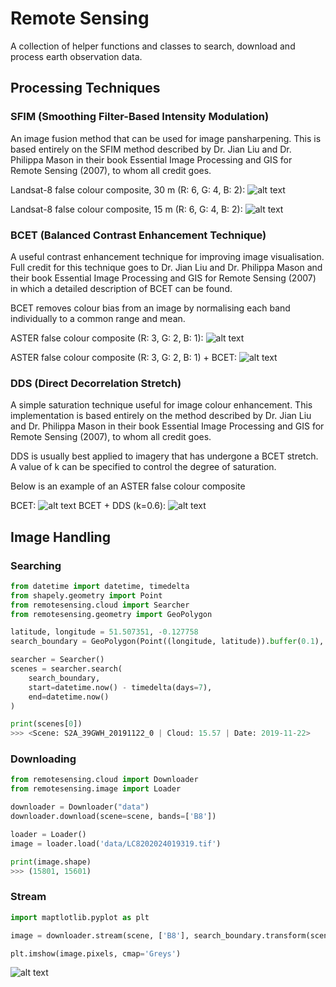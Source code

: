# Remote Sensing

A collection of helper functions and classes to search, download and process earth observation data.

## Processing Techniques

### SFIM (Smoothing Filter-Based Intensity Modulation)

An image fusion method that can be used for image pansharpening. This is based entirely on the SFIM method described by Dr. Jian Liu and Dr. Philippa Mason in their book Essential Image Processing and GIS for Remote Sensing (2007), to whom all credit goes.

Landsat-8 false colour composite, 30 m (R: 6, G: 4, B: 2):
![alt text](https://github.com/barnabygordon/remote-sensing/blob/master/assets/prepansharpened.png)

Landsat-8 false colour composite, 15 m (R: 6, G: 4, B: 2):
![alt text](https://github.com/barnabygordon/remote-sensing/blob/master/assets/pansharpened.png)

### BCET (Balanced Contrast Enhancement Technique)

A useful contrast enhancement technique for improving image visualisation. Full credit for this technique goes to Dr. Jian Liu and Dr. Philippa Mason and their book Essential Image Processing and GIS for Remote Sensing (2007) in which a detailed description of BCET can be found.

BCET removes colour bias from an image by normalising each band individually to a common range and mean.

ASTER false colour composite (R: 3, G: 2, B: 1):
![alt text](https://github.com/barnabygordon/remote-sensing/blob/master/assets/orig.png)

ASTER false colour composite (R: 3, G: 2, B: 1) + BCET:
![alt text](https://github.com/barnabygordon/remote-sensing/blob/master/assets/bcet.png)

### DDS (Direct Decorrelation Stretch)

A simple saturation technique useful for image colour enhancement. This implementation is based entirely on the method described by Dr. Jian Liu and Dr. Philippa Mason in their book Essential Image Processing and GIS for Remote Sensing (2007), to whom all credit goes.

DDS is usually best applied to imagery that has undergone a BCET stretch. A value of k can be specified to control the degree of saturation.

Below is an example of an ASTER false colour composite

BCET:
![alt text](https://github.com/barnabygordon/remote-sensing/blob/master/assets/kunene_bcet.png)
BCET + DDS (k=0.6):
![alt text](https://github.com/barnabygordon/remote-sensing/blob/master/assets/kunene_dds.png)

## Image Handling

### Searching

```python
from datetime import datetime, timedelta
from shapely.geometry import Point
from remotesensing.cloud import Searcher
from remotesensing.geometry import GeoPolygon

latitude, longitude = 51.507351, -0.127758
search_boundary = GeoPolygon(Point((longitude, latitude)).buffer(0.1), epsg=4326)

searcher = Searcher()
scenes = searcher.search(
    search_boundary, 
    start=datetime.now() - timedelta(days=7),
    end=datetime.now()
)

print(scenes[0])
>>> <Scene: S2A_39GWH_20191122_0 | Cloud: 15.57 | Date: 2019-11-22>
```

### Downloading

```python
from remotesensing.cloud import Downloader
from remotesensing.image import Loader

downloader = Downloader("data")
downloader.download(scene=scene, bands=['B8'])

loader = Loader()
image = loader.load('data/LC8202024019319.tif')

print(image.shape)
>>> (15801, 15601)
```

### Stream

```python
import maptlotlib.pyplot as plt

image = downloader.stream(scene, ['B8'], search_boundary.transform(scene.epsg))

plt.imshow(image.pixels, cmap='Greys')
```
![alt text](https://github.com/barnabygordon/remote-sensing/blob/master/assets/stream.png)
